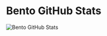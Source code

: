 # Bento GitHub Stats
![Bento GitHub Stats](https://firebasestorage.googleapis.com/v0/b/smartkaksha-fe32c.appspot.com/o/opbento2%2Fbento_1730485023384.png?alt=media&token=a50ec185-5b06-492f-a7e8-cab7f9318990)
